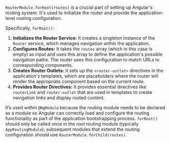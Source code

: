 `RouterModule.forRoot(routes)` is a crucial part of setting up Angular's routing system.  It's used to initialize the router and provide the application-level routing configuration. 

Specifically, `forRoot()`:

1. **Initializes the Router Service:** It creates a singleton instance of the `Router` service, which manages navigation within the application.
2. **Configures Routes:** It takes the `routes` array (which in this case is empty) as input and uses this array to define the application's possible navigation paths.  The router uses this configuration to match URLs to corresponding components.
3. **Creates Router Outlets:**  It sets up the `<router-outlet>` directives in the application's templates, which are placeholders where the router will render the appropriate component based on the current route.
4. **Provides Router Directives:** It provides essential directives like `routerLink` and `router-outlet` that are used in templates to create navigation links and display routed content.

It’s used *within* `@NgModule` because the routing module needs to be declared as a module so Angular can correctly load and configure the routing functionality as part of the application bootstrapping process. `forRoot()` should only be called once in the *root* routing module (typically `AppRoutingModule`); subsequent modules that extend the routing configuration should use `RouterModule.forChild(routes)`.